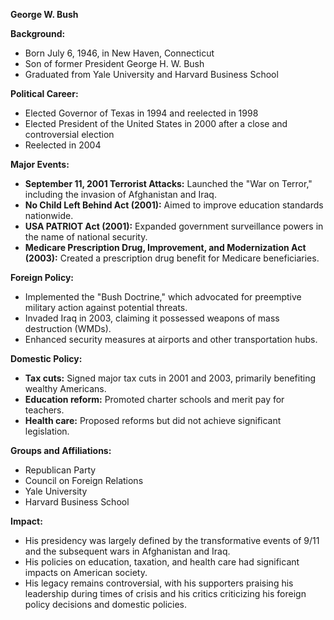 **George W. Bush**

**Background:**

* Born July 6, 1946, in New Haven, Connecticut
* Son of former President George H. W. Bush
* Graduated from Yale University and Harvard Business School

**Political Career:**

* Elected Governor of Texas in 1994 and reelected in 1998
* Elected President of the United States in 2000 after a close and controversial election
* Reelected in 2004

**Major Events:**

* **September 11, 2001 Terrorist Attacks:** Launched the "War on Terror," including the invasion of Afghanistan and Iraq.
* **No Child Left Behind Act (2001):** Aimed to improve education standards nationwide.
* **USA PATRIOT Act (2001):** Expanded government surveillance powers in the name of national security.
* **Medicare Prescription Drug, Improvement, and Modernization Act (2003):** Created a prescription drug benefit for Medicare beneficiaries.

**Foreign Policy:**

* Implemented the "Bush Doctrine," which advocated for preemptive military action against potential threats.
* Invaded Iraq in 2003, claiming it possessed weapons of mass destruction (WMDs).
* Enhanced security measures at airports and other transportation hubs.

**Domestic Policy:**

* **Tax cuts:** Signed major tax cuts in 2001 and 2003, primarily benefiting wealthy Americans.
* **Education reform:** Promoted charter schools and merit pay for teachers.
* **Health care:** Proposed reforms but did not achieve significant legislation.

**Groups and Affiliations:**

* Republican Party
* Council on Foreign Relations
* Yale University
* Harvard Business School

**Impact:**

* His presidency was largely defined by the transformative events of 9/11 and the subsequent wars in Afghanistan and Iraq.
* His policies on education, taxation, and health care had significant impacts on American society.
* His legacy remains controversial, with his supporters praising his leadership during times of crisis and his critics criticizing his foreign policy decisions and domestic policies.